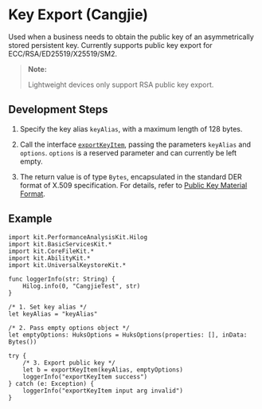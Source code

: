 # Key Export (Cangjie)

Used when a business needs to obtain the public key of an asymmetrically stored persistent key. Currently supports public key export for ECC/RSA/ED25519/X25519/SM2.

> **Note:**
>
> Lightweight devices only support RSA public key export.

## Development Steps

1. Specify the key alias `keyAlias`, with a maximum length of 128 bytes.

2. Call the interface [`exportKeyItem`](../../../../API_Reference/source_en/UniversalKeystoreKit/cj-apis-security_huks.md#func-exportkeyitemstring-huksoptions), passing the parameters `keyAlias` and `options`. `options` is a reserved parameter and can currently be left empty.

3. The return value is of type `Bytes`, encapsulated in the standard DER format of X.509 specification. For details, refer to [Public Key Material Format](./cj-huks-concepts.md#public-key-material-format).

## Example

<!-- compile -->

```cangjie
import kit.PerformanceAnalysisKit.Hilog
import kit.BasicServicesKit.*
import kit.CoreFileKit.*
import kit.AbilityKit.*
import kit.UniversalKeystoreKit.*

func loggerInfo(str: String) {
    Hilog.info(0, "CangjieTest", str)
}

/* 1. Set key alias */
let keyAlias = "keyAlias"

/* 2. Pass empty options object */
let emptyOptions: HuksOptions = HuksOptions(properties: [], inData: Bytes())

try {
    /* 3. Export public key */
    let b = exportKeyItem(keyAlias, emptyOptions)
    loggerInfo("exportKeyItem success")
} catch (e: Exception) {
    loggerInfo("exportKeyItem input arg invalid")
}

```